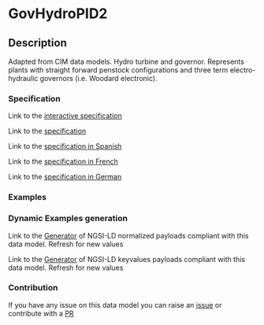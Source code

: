 # GovHydroPID2

## Description 

Adapted from CIM data models. Hydro turbine and governor. Represents plants with straight forward penstock configurations and three term electro-hydraulic governors (i.e. Woodard electronic).
### Specification

Link to the [interactive specification](https://swagger.lab.fiware.org/?url=https://smart-data-models.github.io/dataModel.EnergyCIM/GovHydroPID2/swagger.yaml)

Link to the [specification](https://smart-data-models.github.io/dataModel.EnergyCIM/GovHydroPID2/doc/spec.md)

Link to the [specification in Spanish](https://smart-data-models.github.io/dataModel.EnergyCIM/GovHydroPID2/doc/spec_ES.md)

Link to the [specification in French](https://smart-data-models.github.io/dataModel.EnergyCIM/GovHydroPID2/doc/spec_FR.md)

Link to the [specification in German](https://smart-data-models.github.io/dataModel.EnergyCIM/GovHydroPID2/doc/spec_DE.md)
### Examples
### Dynamic Examples generation

Link to the [Generator](https://smartdatamodels.org/extra/ngsi-ld_generator_v0.92.php?schemaUrl=https://raw.githubusercontent.com/smart-data-models/dataModel.EnergyCIM/master/GovHydroPID2/schema.json&email=info@smartdatamodels.org) of NGSI-LD normalized payloads compliant with this data model. Refresh for new values

Link to the [Generator](https://smartdatamodels.org/extra/ngsi-ld_generator_keyvalues_v0.92.php?schemaUrl=https://raw.githubusercontent.com/smart-data-models/dataModel.EnergyCIM/master/GovHydroPID2/schema.json&email=info@smartdatamodels.org) of NGSI-LD keyvalues payloads compliant with this data model. Refresh for new values
### Contribution

 If you have any issue on this data model you can raise an [issue](https://github.com/smart-data-models/dataModel.EnergyCIM/issues)  or contribute with a [PR](https://github.com/smart-data-models/dataModel.EnergyCIM/pulls)